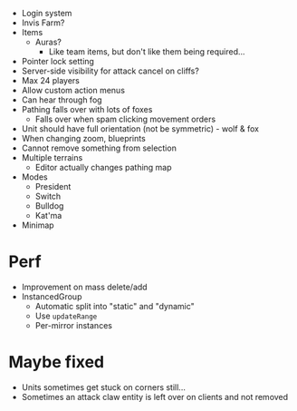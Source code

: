 - Login system
- Invis Farm?
- Items
  - Auras?
    - Like team items, but don't like them being required...
- Pointer lock setting
- Server-side visibility for attack cancel on cliffs?
- Max 24 players
- Allow custom action menus
- Can hear through fog
- Pathing falls over with lots of foxes
  - Falls over when spam clicking movement orders
- Unit should have full orientation (not be symmetric) - wolf & fox
- When changing zoom, blueprints
- Cannot remove something from selection
- Multiple terrains
  - Editor actually changes pathing map
- Modes
  - President
  - Switch
  - Bulldog
  - Kat'ma
- Minimap

# Perf

- Improvement on mass delete/add
- InstancedGroup
  - Automatic split into "static" and "dynamic"
  - Use `updateRange`
  - Per-mirror instances

# Maybe fixed

- Units sometimes get stuck on corners still...
- Sometimes an attack claw entity is left over on clients and not removed
